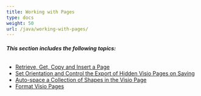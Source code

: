 ```yaml
---
title: Working with Pages
type: docs
weight: 50
url: /java/working-with-pages/
---
```


###### **This section includes the following topics:** 
- [Retrieve, Get, Copy and Insert a Page](/diagram/java/retrieve-2c-get-2c-copy-and-insert-a-page/)
- [Set Orientation and Control the Export of Hidden Visio Pages on Saving](/diagram/java/set-orientation-and-control-the-export-of-hidden-visio-pages-on-saving/)
- [Auto-space a Collection of Shapes in the Visio Page](/diagram/java/auto-space-a-collection-of-shapes-in-the-visio-page/)
- [Format Visio Pages](/diagram/java/format-visio-pages/)
